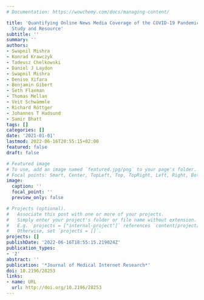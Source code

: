 ```yaml
---
# Documentation: https://wowchemy.com/docs/managing-content/

title: 'Quantifying Online News Media Coverage of the COVID-19 Pandemic: Text Mining
  Study and Resource'
subtitle: ''
summary: ''
authors:
- Swapnil Mishra
- Konrad Krawczyk
- Tadeusz Chelkowski
- Daniel J Laydon
- Swapnil Mishra
- Denise Xifara
- Benjamin Gibert
- Seth Flaxman
- Thomas Mellan
- Veit Schwämmle
- Richard Röttger
- Johannes T Hadsund
- Samir Bhatt
tags: []
categories: []
date: '2021-01-01'
lastmod: 2022-06-16T20:55:15+02:00
featured: false
draft: false

# Featured image
# To use, add an image named `featured.jpg/png` to your page's folder.
# Focal points: Smart, Center, TopLeft, Top, TopRight, Left, Right, BottomLeft, Bottom, BottomRight.
image:
  caption: ''
  focal_point: ''
  preview_only: false

# Projects (optional).
#   Associate this post with one or more of your projects.
#   Simply enter your project's folder or file name without extension.
#   E.g. `projects = ["internal-project"]` references `content/project/deep-learning/index.md`.
#   Otherwise, set `projects = []`.
projects: []
publishDate: '2022-06-16T18:55:15.219024Z'
publication_types:
- '2'
abstract: ''
publication: '*Journal of Medical Internet Research*'
doi: 10.2196/28253
links:
- name: URL
  url: http://doi.org/10.2196/28253
---
```

